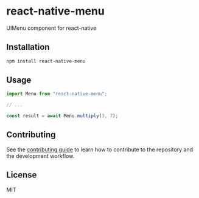 # react-native-menu

UIMenu component for react-native

## Installation

```sh
npm install react-native-menu
```

## Usage

```js
import Menu from "react-native-menu";

// ...

const result = await Menu.multiply(3, 7);
```

## Contributing

See the [contributing guide](CONTRIBUTING.md) to learn how to contribute to the repository and the development workflow.

## License

MIT
